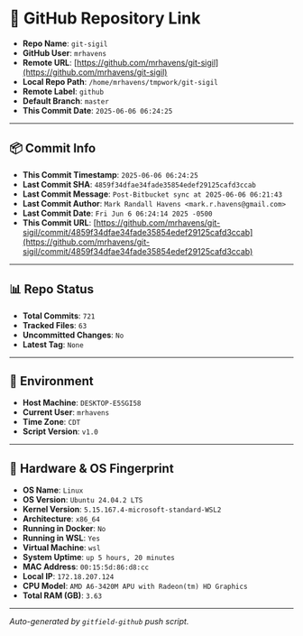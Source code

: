 # 🔗 GitHub Repository Link

- **Repo Name**: `git-sigil`
- **GitHub User**: `mrhavens`
- **Remote URL**: [https://github.com/mrhavens/git-sigil](https://github.com/mrhavens/git-sigil)
- **Local Repo Path**: `/home/mrhavens/tmpwork/git-sigil`
- **Remote Label**: `github`
- **Default Branch**: `master`
- **This Commit Date**: `2025-06-06 06:24:25`

---

## 📦 Commit Info

- **This Commit Timestamp**: `2025-06-06 06:24:25`
- **Last Commit SHA**: `4859f34dfae34fade35854edef29125cafd3ccab`
- **Last Commit Message**: `Post-Bitbucket sync at 2025-06-06 06:21:43`
- **Last Commit Author**: `Mark Randall Havens <mark.r.havens@gmail.com>`
- **Last Commit Date**: `Fri Jun 6 06:24:14 2025 -0500`
- **This Commit URL**: [https://github.com/mrhavens/git-sigil/commit/4859f34dfae34fade35854edef29125cafd3ccab](https://github.com/mrhavens/git-sigil/commit/4859f34dfae34fade35854edef29125cafd3ccab)

---

## 📊 Repo Status

- **Total Commits**: `721`
- **Tracked Files**: `63`
- **Uncommitted Changes**: `No`
- **Latest Tag**: `None`

---

## 🧭 Environment

- **Host Machine**: `DESKTOP-E5SGI58`
- **Current User**: `mrhavens`
- **Time Zone**: `CDT`
- **Script Version**: `v1.0`

---

## 🧬 Hardware & OS Fingerprint

- **OS Name**: `Linux`
- **OS Version**: `Ubuntu 24.04.2 LTS`
- **Kernel Version**: `5.15.167.4-microsoft-standard-WSL2`
- **Architecture**: `x86_64`
- **Running in Docker**: `No`
- **Running in WSL**: `Yes`
- **Virtual Machine**: `wsl`
- **System Uptime**: `up 5 hours, 20 minutes`
- **MAC Address**: `00:15:5d:86:d8:cc`
- **Local IP**: `172.18.207.124`
- **CPU Model**: `AMD A6-3420M APU with Radeon(tm) HD Graphics`
- **Total RAM (GB)**: `3.63`

---

_Auto-generated by `gitfield-github` push script._
